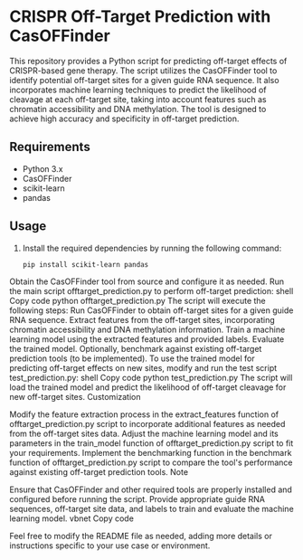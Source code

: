 
# CRISPR Off-Target Prediction with CasOFFinder

This repository provides a Python script for predicting off-target effects of CRISPR-based gene therapy. The script utilizes the CasOFFinder tool to identify potential off-target sites for a given guide RNA sequence. It also incorporates machine learning techniques to predict the likelihood of cleavage at each off-target site, taking into account features such as chromatin accessibility and DNA methylation. The tool is designed to achieve high accuracy and specificity in off-target prediction.

## Requirements

- Python 3.x
- CasOFFinder
- scikit-learn
- pandas

## Usage

1. Install the required dependencies by running the following command:
   
   ```shell
   pip install scikit-learn pandas
Obtain the CasOFFinder tool from source and configure it as needed.
Run the main script offtarget_prediction.py to perform off-target prediction:
shell
Copy code
python offtarget_prediction.py
The script will execute the following steps:
Run CasOFFinder to obtain off-target sites for a given guide RNA sequence.
Extract features from the off-target sites, incorporating chromatin accessibility and DNA methylation information.
Train a machine learning model using the extracted features and provided labels.
Evaluate the trained model.
Optionally, benchmark against existing off-target prediction tools (to be implemented).
To use the trained model for predicting off-target effects on new sites, modify and run the test script test_prediction.py:
shell
Copy code
python test_prediction.py
The script will load the trained model and predict the likelihood of off-target cleavage for new off-target sites.
Customization

Modify the feature extraction process in the extract_features function of offtarget_prediction.py script to incorporate additional features as needed from the off-target sites data.
Adjust the machine learning model and its parameters in the train_model function of offtarget_prediction.py script to fit your requirements.
Implement the benchmarking function in the benchmark function of offtarget_prediction.py script to compare the tool's performance against existing off-target prediction tools.
Note

Ensure that CasOFFinder and other required tools are properly installed and configured before running the script.
Provide appropriate guide RNA sequences, off-target site data, and labels to train and evaluate the machine learning model.
vbnet
Copy code

Feel free to modify the README file as needed, adding more details or instructions specific to your use case or environment.
